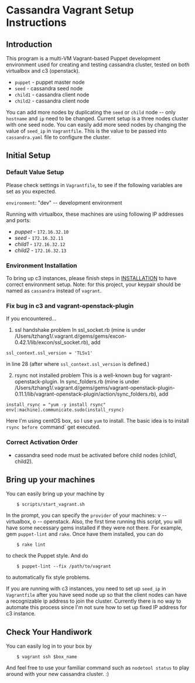 # Cassandra Vagrant Setup Instructions

## Introduction

This program is a multi-VM Vagrant-based Puppet development environment used for creating and testing cassandra cluster, tested on both virtualbox and c3 (openstack).

* `puppet` - puppet master node
* `seed` - cassandra seed node
* `child1` - cassandra client node
* `child2` - cassandra client node

You can add more nodes by duplicating the `seed` or `child` node -- only `hostname` and `ip` need to be changed.
Current setup is a three nodes cluster with one seed node. You can easily add more seed nodes by changing the value of `seed_ip` in `Vagrantfile`. This is the value to be passed into `cassandra.yaml` file to configure the cluster.

## Initial Setup
### Default Value Setup

Please check settings in `Vagrantfile`, to see if the following variables are set as you expected.

`environment`: "dev" -- development environment

Running with virtualbox, these machines are using following IP addresses and ports:

* _puppet_ - `172.16.32.10`
* _seed_ - `172.16.32.11`
* _child1_ - `172.16.32.12`
* _child2_ - `172.16.32.13`

### Environment Installation

To bring up c3 instances, please finish steps in [INSTALLATION](https://github.paypal.com/Stingray/dev-environment/blob/develop/INSTALLATION.md) to have correct environment setup.
Note: for this project, your keypair should be named as `cassandra` instead of `vagrant`.

### Fix bug in c3 and vagrant-openstack-plugin
If you encountered...
1.  ssl handshake problem
In ssl_socket.rb (mine is under /Users/tzhang1/.vagrant.d/gems/gems/excon-0.42.1/lib/excon/ssl_socket.rb), add
```
ssl_context.ssl_version = 'TLSv1' 
```
in line 28 (after where `ssl_context.ssl_version` is defined.)

2. rsync not installed problem
This is a well-known bug for vagrant-openstack-plugin.
In sync_folders.rb (mine is under /Users/tzhang1/.vagrant.d/gems/gems/vagrant-openstack-plugin-0.11.1/lib/vagrant-openstack-plugin/action/sync_folders.rb), add
```
install_rsync = "yum -y install rsync"
env[:machine].communicate.sudo(install_rsync)
```
Here I'm using centOS box, so I use `yum` to install. The basic idea is to install `rsync before `command` get executed.

### Correct Activation Order

* cassandra seed node must be activated before child nodes (child1, child2).

## Bring up your machines

You can easily bring up your machine by
```
    $ scripts/start_vagrant.sh
```
In the prompt, you can specify the `provider` of your machines: v -- virtualbox, o -- openstack.
Also, the first time running this script, you will have some necessary gems installed if they were not there. For example, gem `puppet-lint` and `rake`. Once have them installed, you can do 
```
    $ rake lint
```
to check the Puppet style. And do 
```
    $ puppet-lint --fix /path/to/vagrant
```
to automatically fix style problems.

If you are running with c3 instances, you need to set up `seed_ip` in `Vagrantfile` after you have seed node up so that the client nodes can have a recognizable ip address to join the cluster. Currently there is no way to automate this process since I'm not sure how to set up fixed IP address for c3 instance.

## Check Your Handiwork 
You can easily log in to your box by
```
    $ vagrant ssh $box_name
```
And feel free to use your familiar command such as `nodetool status` to play around with your new cassandra cluster. :)